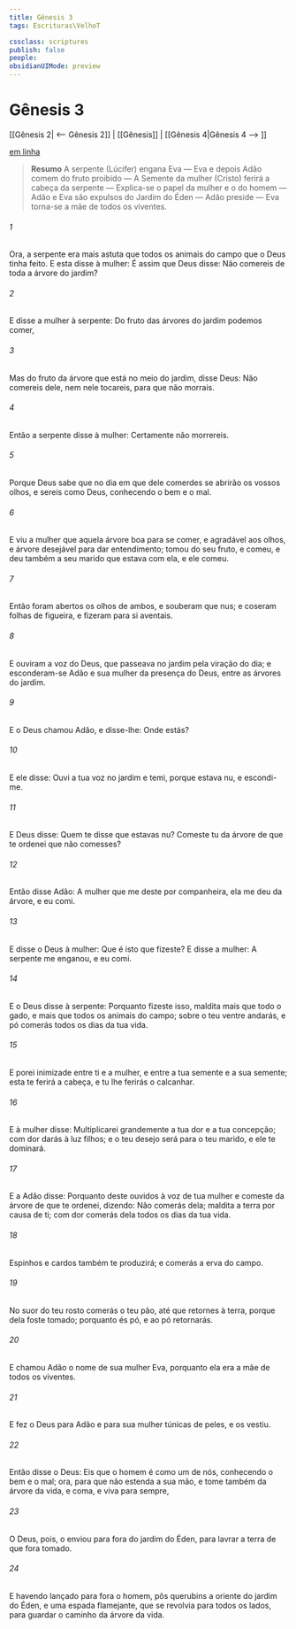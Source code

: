 ```yaml
---
title: Gênesis 3
tags: Escrituras\VelhoT

cssclass: scriptures
publish: false
people:
obsidianUIMode: preview
---
```


# Gênesis 3
[[Gênesis 2| <-- Gênesis 2]] | [[Gênesis]] | [[Gênesis 4|Gênesis 4 --> ]]

[em linha](https://churchofjesuschrist.org/study/scriptures/ot/gen/3?lang=por)

> __Resumo__
A serpente (Lúcifer) engana Eva — Eva e depois Adão comem do fruto proibido — A Semente da mulher (Cristo) ferirá a cabeça da serpente — Explica-se o papel da mulher e o do homem — Adão e Eva são expulsos do Jardim do Éden — Adão preside — Eva torna-se a mãe de todos os viventes.

###### 1 
Ora, a serpente era mais astuta que todos os animais do campo que o  Deus tinha feito. E esta disse à mulher: É assim que Deus disse: Não comereis de toda a árvore do jardim?

###### 2 
E disse a mulher à serpente: Do fruto das árvores do jardim podemos comer,

###### 3 
Mas do fruto da árvore que está no meio do jardim, disse Deus: Não comereis dele, nem nele tocareis, para que não morrais.

###### 4 
Então a serpente disse à mulher: Certamente não morrereis.

###### 5 
Porque Deus sabe que no dia em que dele comerdes se abrirão os vossos olhos, e sereis como Deus, conhecendo o bem e o mal.

###### 6 
E viu a mulher que aquela árvore  boa para se comer, e agradável aos olhos, e árvore desejável para dar entendimento; tomou do seu fruto, e comeu, e deu também a seu marido que estava com ela, e ele comeu.

###### 7 
Então foram abertos os olhos de ambos, e souberam que  nus; e coseram folhas de figueira, e fizeram para si aventais.

###### 8 
E ouviram a voz do  Deus, que passeava no jardim pela viração do dia; e esconderam-se Adão e sua mulher da presença do  Deus, entre as árvores do jardim.

###### 9 
E o  Deus chamou Adão, e disse-lhe: Onde estás?

###### 10 
E ele disse: Ouvi a tua voz no jardim e temi, porque estava nu, e escondi-me.

###### 11 
E Deus disse: Quem te disse que estavas nu? Comeste tu da árvore de que te ordenei que não comesses?

###### 12 
Então disse Adão: A mulher que me deste por companheira, ela me deu da árvore, e eu comi.

###### 13 
E disse o  Deus à mulher: Que é isto que fizeste? E disse a mulher: A serpente me enganou, e eu comi.

###### 14 
E o  Deus disse à serpente: Porquanto fizeste isso, maldita  mais que todo o gado, e mais que todos os animais do campo; sobre o teu ventre andarás, e pó comerás todos os dias da tua vida.

###### 15 
E porei inimizade entre ti e a mulher, e entre a tua semente e a sua semente; esta te ferirá a cabeça, e tu lhe ferirás o calcanhar.

###### 16 
E à mulher disse: Multiplicarei grandemente a tua dor e a tua concepção; com dor darás à luz filhos; e o teu desejo será para o teu marido, e ele te dominará.

###### 17 
E a Adão disse: Porquanto deste ouvidos à voz de tua mulher e comeste da árvore de que te ordenei, dizendo: Não comerás dela; maldita  a terra por causa de ti; com dor comerás dela todos os dias da tua vida.

###### 18 
Espinhos e cardos também te produzirá; e comerás a erva do campo.

###### 19 
No suor do teu rosto comerás o teu pão, até que retornes à terra, porque dela foste tomado; porquanto és pó, e ao pó retornarás.

###### 20 
E chamou Adão o nome de sua mulher Eva, porquanto ela era a mãe de todos os viventes.

###### 21 
E fez o  Deus para Adão e para sua mulher túnicas de peles, e os vestiu.

###### 22 
Então disse o  Deus: Eis que o homem é como um de nós, conhecendo o bem e o mal; ora, para que não estenda a sua mão, e tome também da árvore da vida, e coma, e viva para sempre,

###### 23 
O  Deus, pois, o enviou para fora do jardim do Éden, para lavrar a terra de que fora tomado.

###### 24 
E havendo lançado para fora o homem, pôs querubins a oriente do jardim do Éden, e uma espada flamejante, que se revolvia para todos os lados, para guardar o caminho da árvore da vida.

